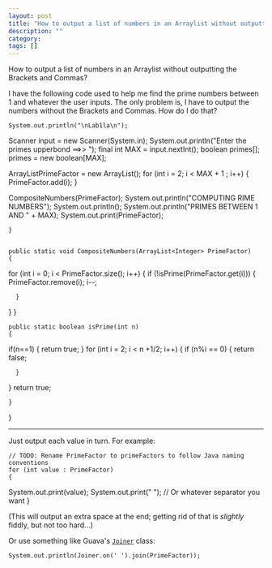 ```yaml
---
layout: post
title: "How to output a list of numbers in an Arraylist without outputting the Brackets and Commas?"
description: ""
category:
tags: []
---
```


How to output a list of numbers in an Arraylist without outputting the Brackets and Commas?


I have the following code used to help me find the prime numbers between 1 and whatever the user inputs. The only problem is, I have to output the numbers without the Brackets and Commas. How do I do that?

    System.out.println("\nLab1la\n");
  Scanner input = new Scanner(System.in);
  System.out.println("Enter the primes upperbond ==>> ");
  final int MAX = input.nextInt();
  boolean primes[];
  primes = new boolean[MAX];
    
    
  ArrayList<Integer>PrimeFactor = new ArrayList<Integer>();
  for (int i = 2; i < MAX + 1 ; i++)
  {
      PrimeFactor.add(i); 
  }
    
    
    
    
  CompositeNumbers(PrimeFactor);
  System.out.println("COMPUTING RIME NUMBERS");
  System.out.println();
  System.out.println("PRIMES BETWEEN 1 AND " + MAX);
  System.out.print(PrimeFactor);
    
    
    }
    
    
    public static void CompositeNumbers(ArrayList<Integer> PrimeFactor)
    {
  for (int i = 0; i < PrimeFactor.size(); i++)
  {
      if (!isPrime(PrimeFactor.get(i)))
      { 
          PrimeFactor.remove(i);
          i--;
    
    
      }
  }
    }
    
    
    public static boolean isPrime(int n)
    {
  if(n==1)
  {
      return true;
  }
  for (int i = 2; i < n +1/2; i++)
  {
      if (n%i == 0)
      {
          return false;
    
    
      }
  }
  return true;
    
    
    }

}


--------------------------------------- 
Just output each value in turn. For example:

    // TODO: Rename PrimeFactor to primeFactors to follow Java naming conventions
    for (int value : PrimeFactor)
    {
  System.out.print(value);
  System.out.print(" "); // Or whatever separator you want
    }

(This will output an extra space at the end; getting rid of that is _slightly_ fiddly, but not too hard...)

Or use something like Guava's [`Joiner`](http://docs.guava-libraries.googlecode.com/git-history/release/javadoc/com/google/common/base/Joiner.html) class:

    System.out.println(Joiner.on(' ').join(PrimeFactor));


